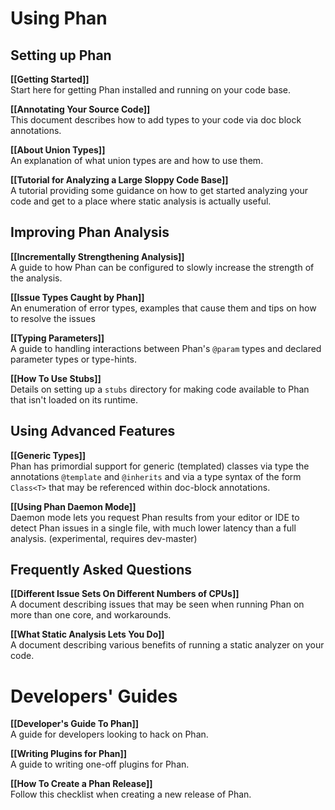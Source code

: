 # Using Phan

## Setting up Phan

**[[Getting Started]]**<br />
Start here for getting Phan installed and running on your code base.

**[[Annotating Your Source Code]]**<br />
This document describes how to add types to your code via doc block annotations.

**[[About Union Types]]**<br />
An explanation of what union types are and how to use them.

**[[Tutorial for Analyzing a Large Sloppy Code Base]]**<br/>
A tutorial providing some guidance on how to get started analyzing your code and get to a place where static analysis is actually useful.

## Improving Phan Analysis

**[[Incrementally Strengthening Analysis]]**<br />
A guide to how Phan can be configured to slowly increase the strength of the analysis.

**[[Issue Types Caught by Phan]]**<br />
An enumeration of error types, examples that cause them and tips on how to resolve the issues

**[[Typing Parameters]]**<br />
A guide to handling interactions between Phan's `@param` types and declared parameter types or type-hints.

**[[How To Use Stubs]]**<br />
Details on setting up a `stubs` directory for making code available to Phan that isn't loaded on its runtime.

## Using Advanced Features

**[[Generic Types]]**<br/>
Phan has primordial support for generic (templated) classes via type the annotations `@template` and `@inherits` and via a type syntax of the form `Class<T>` that may be referenced within doc-block annotations.

**[[Using Phan Daemon Mode]]**<br/>
Daemon mode lets you request Phan results from your editor or IDE to detect Phan issues in a single file, with much lower latency than a full analysis. (experimental, requires dev-master)

## Frequently Asked Questions

**[[Different Issue Sets On Different Numbers of CPUs]]**<br/>
A document describing issues that may be seen when running Phan on more than one core, and workarounds.

**[[What Static Analysis Lets You Do]]**<br/>
A document describing various benefits of running a static analyzer on your code.

# Developers' Guides

**[[Developer's Guide To Phan]]**<br />
A guide for developers looking to hack on Phan.

**[[Writing Plugins for Phan]]**<br />
A guide to writing one-off plugins for Phan.

**[[How To Create a Phan Release]]**<br />
Follow this checklist when creating a new release of Phan.